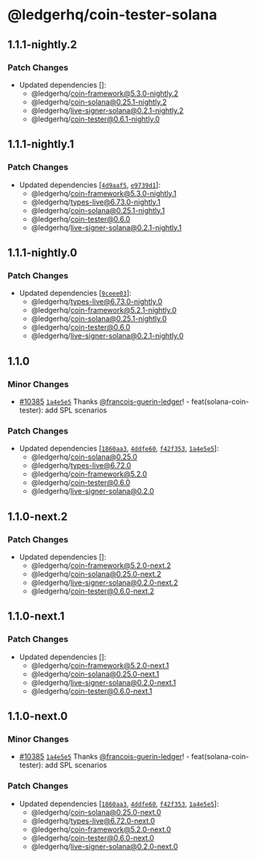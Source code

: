 # @ledgerhq/coin-tester-solana

## 1.1.1-nightly.2

### Patch Changes

- Updated dependencies []:
  - @ledgerhq/coin-framework@5.3.0-nightly.2
  - @ledgerhq/coin-solana@0.25.1-nightly.2
  - @ledgerhq/live-signer-solana@0.2.1-nightly.2
  - @ledgerhq/coin-tester@0.6.1-nightly.0

## 1.1.1-nightly.1

### Patch Changes

- Updated dependencies [[`4d9aaf5`](https://github.com/LedgerHQ/ledger-live/commit/4d9aaf583060a22cd1343b23d9b5c1ee3c02abb4), [`e9739d1`](https://github.com/LedgerHQ/ledger-live/commit/e9739d19946376dd7a8a5f10471594f267f3a95f)]:
  - @ledgerhq/coin-framework@5.3.0-nightly.1
  - @ledgerhq/types-live@6.73.0-nightly.1
  - @ledgerhq/coin-solana@0.25.1-nightly.1
  - @ledgerhq/coin-tester@0.6.0
  - @ledgerhq/live-signer-solana@0.2.1-nightly.1

## 1.1.1-nightly.0

### Patch Changes

- Updated dependencies [[`9ceee03`](https://github.com/LedgerHQ/ledger-live/commit/9ceee03c33c41bb035fe64f9303acd36872536b6)]:
  - @ledgerhq/types-live@6.73.0-nightly.0
  - @ledgerhq/coin-framework@5.2.1-nightly.0
  - @ledgerhq/coin-solana@0.25.1-nightly.0
  - @ledgerhq/coin-tester@0.6.0
  - @ledgerhq/live-signer-solana@0.2.1-nightly.0

## 1.1.0

### Minor Changes

- [#10385](https://github.com/LedgerHQ/ledger-live/pull/10385) [`1a4e5e5`](https://github.com/LedgerHQ/ledger-live/commit/1a4e5e5913fe5e12d6127b36f3849e4c81e5e50e) Thanks [@francois-guerin-ledger](https://github.com/francois-guerin-ledger)! - feat(solana-coin-tester): add SPL scenarios

### Patch Changes

- Updated dependencies [[`1860aa3`](https://github.com/LedgerHQ/ledger-live/commit/1860aa33a013716fbd128089faaf7562de1748c8), [`4ddfe60`](https://github.com/LedgerHQ/ledger-live/commit/4ddfe6060ab8e4e5c0bb89da91e08a02d8ca50e6), [`f42f353`](https://github.com/LedgerHQ/ledger-live/commit/f42f353a593d0a1cd0a237648765080c85d0eea7), [`1a4e5e5`](https://github.com/LedgerHQ/ledger-live/commit/1a4e5e5913fe5e12d6127b36f3849e4c81e5e50e)]:
  - @ledgerhq/coin-solana@0.25.0
  - @ledgerhq/types-live@6.72.0
  - @ledgerhq/coin-framework@5.2.0
  - @ledgerhq/coin-tester@0.6.0
  - @ledgerhq/live-signer-solana@0.2.0

## 1.1.0-next.2

### Patch Changes

- Updated dependencies []:
  - @ledgerhq/coin-framework@5.2.0-next.2
  - @ledgerhq/coin-solana@0.25.0-next.2
  - @ledgerhq/live-signer-solana@0.2.0-next.2
  - @ledgerhq/coin-tester@0.6.0-next.2

## 1.1.0-next.1

### Patch Changes

- Updated dependencies []:
  - @ledgerhq/coin-framework@5.2.0-next.1
  - @ledgerhq/coin-solana@0.25.0-next.1
  - @ledgerhq/live-signer-solana@0.2.0-next.1
  - @ledgerhq/coin-tester@0.6.0-next.1

## 1.1.0-next.0

### Minor Changes

- [#10385](https://github.com/LedgerHQ/ledger-live/pull/10385) [`1a4e5e5`](https://github.com/LedgerHQ/ledger-live/commit/1a4e5e5913fe5e12d6127b36f3849e4c81e5e50e) Thanks [@francois-guerin-ledger](https://github.com/francois-guerin-ledger)! - feat(solana-coin-tester): add SPL scenarios

### Patch Changes

- Updated dependencies [[`1860aa3`](https://github.com/LedgerHQ/ledger-live/commit/1860aa33a013716fbd128089faaf7562de1748c8), [`4ddfe60`](https://github.com/LedgerHQ/ledger-live/commit/4ddfe6060ab8e4e5c0bb89da91e08a02d8ca50e6), [`f42f353`](https://github.com/LedgerHQ/ledger-live/commit/f42f353a593d0a1cd0a237648765080c85d0eea7), [`1a4e5e5`](https://github.com/LedgerHQ/ledger-live/commit/1a4e5e5913fe5e12d6127b36f3849e4c81e5e50e)]:
  - @ledgerhq/coin-solana@0.25.0-next.0
  - @ledgerhq/types-live@6.72.0-next.0
  - @ledgerhq/coin-framework@5.2.0-next.0
  - @ledgerhq/coin-tester@0.6.0-next.0
  - @ledgerhq/live-signer-solana@0.2.0-next.0
